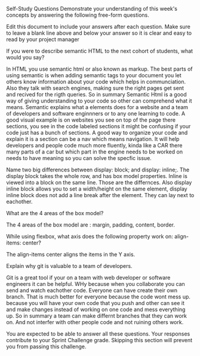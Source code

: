 Self-Study Questions
Demonstrate your understanding of this week's concepts by answering the following free-form questions.

Edit this document to include your answers after each question. Make sure to leave a blank line above and below your answer so it is clear and easy to read by your project manager

If you were to describe semantic HTML to the next cohort of students, what would you say?

In HTML you use semantic html or also known as markup. The best parts of using semantic is when adding semantic tags to your document you let others know information about your code which helps in communciation. Also they talk with search engines, making sure the right pages get sent and recived for the rigth queries. So in summary Semantic Html is a good way of giving understanding to your code so other can comprehend what it means. Semantic explains what a elements does for a website and a team of developers and software enginnners or to any one learning to code. A good visual example is on websites you see on top of the page there sections, you see in the code labeled sections it might be confusing if your code just has a bunch of sections. A good way to organize your code and explain it is a section can be a nav which means navigation. It will help developers and people code much more fluently, kinda like a CAR there many parts of a car but which part in the engine needs to be worked on needs to have meaning so you can solve the specfic issue. 


Name two big differences between display: block; and display: inline;.
The display block takes the whole row, and has box model properties.
Inline is viewed into a block on the same line. Those are the differnces. Also display inline block allows you to set a width/height on the same element,
display inline block does not add a line break after the element. They can lay next to eachother.



What are the 4 areas of the box model?

The 4 areas of the box model are : margin, padding, content, border.






While using flexbox, what axis does the following property work on: align-items: center?

The align-items center aligns the items in the Y axis.





Explain why git is valuable to a team of developers.

Git is a great tool if your on a team with web developer or software engineers it can be helpful. WHy because when you collaborate you can send and watch eachother code. Everyone can have create their  own branch. That is much better for everyone because the code wont mess up. because you will have your own code  that you push and other can see it and make changes instead of working on one code and mess everything up. So in summary a team can make differnt branches that they can work on. And not interfer with other people code and not ruining others work. 

You are expected to be able to answer all these questions. Your responses contribute to your Sprint Challenge grade. Skipping this section will prevent you from passing this challenge.